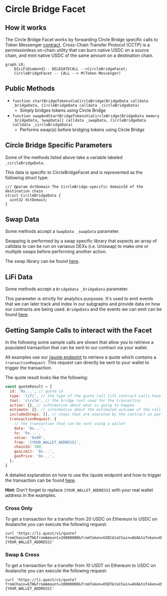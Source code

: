# Circle Bridge Facet

## How it works

The Circle Bridge Facet works by forwarding Circle Bridge specific calls to Token Messenger [contract](https://github.com/circlefin/evm-cctp-contracts/blob/master/src/TokenMessenger.sol). Cross-Chain Transfer Protocol (CCTP) is a permissionless on-chain utility that can burn native USDC on a source chain, and mint native USDC of the same amount on a destination chain.

```mermaid
graph LR;
    D{LiFiDiamond}-- DELEGATECALL -->CircleBridgeFacet;
    CircleBridgeFacet -- CALL --> M(Token Messenger)
```

## Public Methods

- `function startBridgeTokensViaCircleBridge(BridgeData calldata _bridgeData, CircleBridgeData calldata _circleBridgeData)`
  - Simply bridges tokens using Circle Bridge
- `function swapAndStartBridgeTokensViaCircleBridge(BridgeData memory _bridgeData, SwapData[] calldata _swapData, CircleBridgeData calldata _circleBridgeData)`
  - Performs swap(s) before bridging tokens using Circle Bridge

## Circle Bridge Specific Parameters

Some of the methods listed above take a variable labeled `_circleBridgeData`.

This data is specific to CircleBridgeFacet and is represented as the following struct type:

```solidity
/// @param dstDomain The CircleBridge-specific domainId of the destination chain
struct CircleBridgeData {
  uint32 dstDomain;
}
```

## Swap Data

Some methods accept a `SwapData _swapData` parameter.

Swapping is performed by a swap specific library that expects an array of calldata to can be run on variaous DEXs (i.e. Uniswap) to make one or multiple swaps before performing another action.

The swap library can be found [here](../src/Libraries/LibSwap.sol).

## LiFi Data

Some methods accept a `BridgeData _bridgeData` parameter.

This parameter is strictly for analytics purposes. It's used to emit events that we can later track and index in our subgraphs and provide data on how our contracts are being used. `BridgeData` and the events we can emit can be found [here](../src/Interfaces/ILiFi.sol).

## Getting Sample Calls to interact with the Facet

In the following some sample calls are shown that allow you to retrieve a populated transaction that can be sent to our contract via your wallet.

All examples use our [/quote endpoint](https://apidocs.li.finance/reference/get_quote-1) to retrieve a quote which contains a `transactionRequest`. This request can directly be sent to your wallet to trigger the transaction.

The quote result looks like the following:

```javascript
const quoteResult = {
  id: '0x...', // quote id
  type: 'lifi', // the type of the quote (all lifi contract calls have the type "lifi")
  tool: 'circle', // the bridge tool used for the transaction
  action: {}, // information about what is going to happen
  estimate: {}, // information about the estimated outcome of the call
  includedSteps: [], // steps that are executed by the contract as part of this transaction, e.g. a swap step and a cross step
  transactionRequest: {
    // the transaction that can be sent using a wallet
    data: '0x...',
    to: '0x...',
    value: '0x00',
    from: '{YOUR_WALLET_ADDRESS}',
    chainId: 100,
    gasLimit: '0x...',
    gasPrice: '0x...',
  },
}
```

A detailed explanation on how to use the /quote endpoint and how to trigger the transaction can be found [here](https://apidocs.li.finance/reference/how-to-transfer-tokens).

**Hint**: Don't forget to replace `{YOUR_WALLET_ADDRESS}` with your real wallet address in the examples.

### Cross Only

To get a transaction for a transfer from 20 USDC on Ethereum to USDC on Avalanche you can execute the following request:

```shell
curl 'https://li.quest/v1/quote?fromChain=ETH&fromAmount=20000000&fromToken=USDC&toChain=AVA&toToken=USDC&slippage=0.03&allowBridges=circle&fromAddress={YOUR_WALLET_ADDRESS}'
```

### Swap & Cross

To get a transaction for a transfer from 10 USDT on Ethereum to USDC on Avalanche you can execute the following request:

```shell
curl 'https://li.quest/v1/quote?fromChain=ETH&fromAmount=10000000&fromToken=USDT&toChain=AVA&toToken=USDC&slippage=0.03&allowBridges=circle&fromAddress={YOUR_WALLET_ADDRESS}'
```
